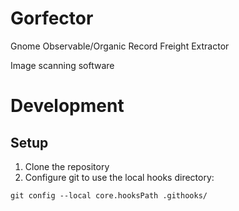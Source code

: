 # Gorfector

Gnome Observable/Organic Record Freight Extractor

Image scanning software

# Development

## Setup

1. Clone the repository
2. Configure git to use the local hooks directory:

```
git config --local core.hooksPath .githooks/
```
